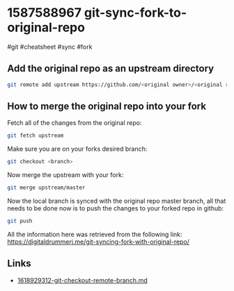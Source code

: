 # 1587588967 git-sync-fork-to-original-repo
#git #cheatsheet #sync #fork

## Add the original repo as an upstream directory
```bash
git remote add upstream https://github.com/<original owner>/<original repo>.git
```

## How to merge the original repo into your fork
Fetch all of the changes from the original repo:
```bash
git fetch upstream
```

Make sure you are on your forks desired branch:
```bash
git checkout <branch>
```

Now merge the upstream with your fork:
```bash
git merge upstream/master
```

Now the local branch is synced with the original repo master branch, all that needs to be done now is to push the changes to your forked repo in github:
```bash
git push
```

All the information here was retrieved from the following link:
https://digitaldrummerj.me/git-syncing-fork-with-original-repo/

## Links
- [1618929312-git-checkout-remote-branch.md](1618929312-git-checkout-remote-branch.md)

